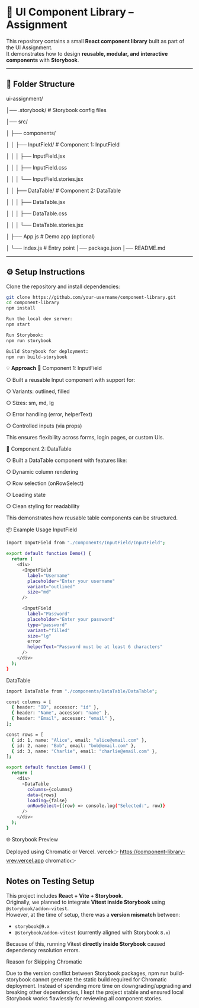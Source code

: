 # 🧩 UI Component Library – Assignment  

This repository contains a small **React component library** built as part of the UI Assignment.  
It demonstrates how to design **reusable, modular, and interactive components** with **Storybook**.  

---

## 📂 Folder Structure  

ui-assignment/

│── .storybook/  # Storybook config files

│── src/

│ ├── components/

│ │ ├── InputField/ # Component 1: InputField

│ │ │ ├── InputField.jsx

│ │ │ ├── InputField.css

│ │ │ └── InputField.stories.jsx

│ │ ├── DataTable/ # Component 2: DataTable

│ │ │ ├── DataTable.jsx

│ │ │ ├── DataTable.css

│ │ │ └── DataTable.stories.jsx

│ ├── App.js # Demo app (optional)

│ └── index.js # Entry point
│── package.json
│── README.md


---

## ⚙️ Setup Instructions  

Clone the repository and install dependencies:  

```bash
git clone https://github.com/your-username/component-library.git
cd component-library
npm install

Run the local dev server:
npm start

Run Storybook:
npm run storybook

Build Storybook for deployment:
npm run build-storybook
````

💡 **Approach**
🔹 Component 1: InputField

○ Built a reusable Input component with support for:

○ Variants: outlined, filled

○ Sizes: sm, md, lg

○ Error handling (error, helperText)

○ Controlled inputs (via props)

This ensures flexibility across forms, login pages, or custom UIs.

🔹 Component 2: DataTable

○ Built a DataTable component with features like:

○ Dynamic column rendering

○ Row selection (onRowSelect)

○ Loading state

○ Clean styling for readability

This demonstrates how reusable table components can be structured.


📦 Example Usage
InputField
```bash
import InputField from "./components/InputField/InputField";

export default function Demo() {
  return (
    <div>
      <InputField
        label="Username"
        placeholder="Enter your username"
        variant="outlined"
        size="md"
      />

      <InputField
        label="Password"
        placeholder="Enter your password"
        type="password"
        variant="filled"
        size="lg"
        error
        helperText="Password must be at least 6 characters"
      />
    </div>
  );
}
````

DataTable
```bash
import DataTable from "./components/DataTable/DataTable";

const columns = [
  { header: "ID", accessor: "id" },
  { header: "Name", accessor: "name" },
  { header: "Email", accessor: "email" },
];

const rows = [
  { id: 1, name: "Alice", email: "alice@email.com" },
  { id: 2, name: "Bob", email: "bob@email.com" },
  { id: 3, name: "Charlie", email: "charlie@email.com" },
];

export default function Demo() {
  return (
    <div>
      <DataTable
        columns={columns}
        data={rows}
        loading={false}
        onRowSelect={(row) => console.log("Selected:", row)}
      />
    </div>
  );
}
````
🌐 Storybook Preview

Deployed using Chromatic or Vercel.
vercel👉 https://component-library-vrev.vercel.app
chromatic👉  

## Notes on Testing Setup

This project includes **React + Vite + Storybook**.  
Originally, we planned to integrate **Vitest inside Storybook** using `@storybook/addon-vitest`.  
However, at the time of setup, there was a **version mismatch** between:

- `storybook@9.x`  
- `@storybook/addon-vitest` (currently aligned with Storybook `8.x`)  

Because of this, running Vitest **directly inside Storybook** caused dependency resolution errors.


Reason for Skipping Chromatic

Due to the version conflict between Storybook packages, npm run build-storybook cannot generate the static build required for Chromatic deployment. Instead of spending more time on downgrading/upgrading and breaking other dependencies, I kept the project stable and ensured local Storybook works flawlessly for reviewing all component stories.

